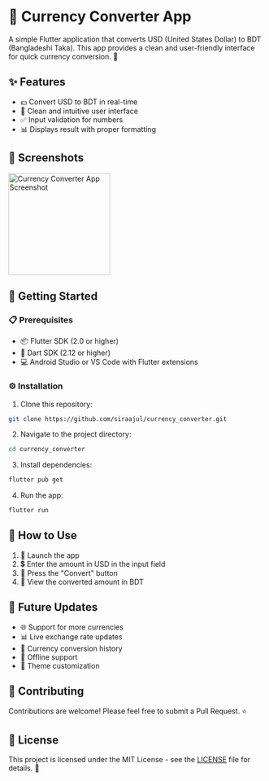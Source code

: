 # 💱 Currency Converter App

A simple Flutter application that converts USD (United States Dollar) to BDT (Bangladeshi Taka). This app provides a clean and user-friendly interface for quick currency conversion. 💫

## ✨ Features

- 💵 Convert USD to BDT in real-time
- 🎯 Clean and intuitive user interface
- ✅ Input validation for numbers
- 📊 Displays result with proper formatting

## 📱 Screenshots

<img src="screenshots/AppMockup.png.png" width="200" alt="Currency Converter App Screenshot">

## 🚀 Getting Started

### 📋 Prerequisites

- 📦 Flutter SDK (2.0 or higher)
- 🎯 Dart SDK (2.12 or higher)
- 💻 Android Studio or VS Code with Flutter extensions

### ⚙️ Installation

1. Clone this repository:
```bash
git clone https://github.com/siraajul/currency_converter.git
```

2. Navigate to the project directory:
```bash
cd currency_converter
```

3. Install dependencies:
```bash
flutter pub get
```

4. Run the app:
```bash
flutter run
```

## 📖 How to Use

1. 📱 Launch the app
2. 💲 Enter the amount in USD in the input field
3. 🔄 Press the "Convert" button
4. 👀 View the converted amount in BDT

## 🔮 Future Updates

- 🌐 Support for more currencies
- 📊 Live exchange rate updates
- 📝 Currency conversion history
- 🔌 Offline support
- 🎨 Theme customization

## 🤝 Contributing

Contributions are welcome! Please feel free to submit a Pull Request. ⭐

## 📄 License

This project is licensed under the MIT License - see the [LICENSE](LICENSE) file for details. 📜